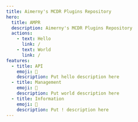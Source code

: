 ```yaml
---
title: Aimerny's MCDR Plugins Repository
hero:
  title: AMPR
  description: Aimerny's MCDR Plugins Repository
  actions:
    - text: Hello
      link: /
    - text: World
      link: /
features:
  - title: API
    emoji: 💎
    description: Put hello description here
  - title: Management
    emoji: 🌈
    description: Put world description here
  - title: Information
    emoji: 🚀
    description: Put ! description here
---
```


